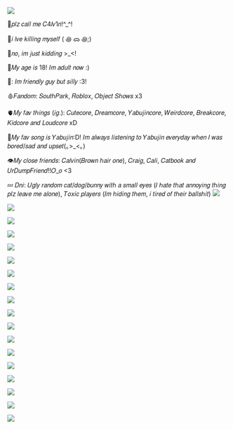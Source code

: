 <img
src="https://media.tenor.com/cs7Z40PBEHgAAAAM/divider.gif" /></p>
🎀𝑝𝑙𝑧 𝑐𝑎𝑙𝑙 𝑚𝑒 𝐶4𝑙𝑣1𝑛!^_^!

🔪𝑖 𝑙𝑣𝑒 𝑘𝑖𝑙𝑙𝑖𝑛𝑔 𝑚𝑦𝑠𝑒𝑙𝑓 ( ꩜ ᯅ ꩜;)

🦷𝑛𝑜, 𝑖𝑚 𝑗𝑢𝑠𝑡 𝑘𝑖𝑑𝑑𝑖𝑛𝑔 >_<!

🍭𝑀𝑦 𝑎𝑔𝑒 𝑖𝑠 18! 𝐼𝑚 𝑎𝑑𝑢𝑙𝑡 𝑛𝑜𝑤 :)

🍮: 𝐼𝑚 𝑓𝑟𝑖𝑒𝑛𝑑𝑙𝑦 𝑔𝑢𝑦 𝑏𝑢𝑡 𝑠𝑖𝑙𝑙𝑦 :3!

🩸𝐹𝑎𝑛𝑑𝑜𝑚: 𝑆𝑜𝑢𝑡ℎ𝑃𝑎𝑟𝑘, 𝑅𝑜𝑏𝑙𝑜𝑥, 𝑂𝑏𝑗𝑒𝑐𝑡 𝑆ℎ𝑜𝑤𝑠 x3

🫀𝑀𝑦 𝑓𝑎𝑣 𝑡ℎ𝑖𝑛𝑔𝑠 (𝑖𝑔.): 𝐶𝑢𝑡𝑒𝑐𝑜𝑟𝑒, 𝐷𝑟𝑒𝑎𝑚𝑐𝑜𝑟𝑒, 𝑌𝑎𝑏𝑢𝑗𝑖𝑛𝑐𝑜𝑟𝑒, 𝑊𝑒𝑖𝑟𝑑𝑐𝑜𝑟𝑒, 𝐵𝑟𝑒𝑎𝑘𝑐𝑜𝑟𝑒, 𝐾𝑖𝑑𝑐𝑜𝑟𝑒 𝑎𝑛𝑑 𝐿𝑜𝑢𝑑𝑐𝑜𝑟𝑒 xD

🥩𝑀𝑦 𝑓𝑎𝑣 𝑠𝑜𝑛𝑔 𝑖𝑠 𝑌𝑎𝑏𝑢𝑗𝑖𝑛:D! 𝐼𝑚 𝑎𝑙𝑤𝑎𝑦𝑠 𝑙𝑖𝑠𝑡𝑒𝑛𝑖𝑛𝑔 𝑡𝑜 𝑌𝑎𝑏𝑢𝑗𝑖𝑛 𝑒𝑣𝑒𝑟𝑦𝑑𝑎𝑦 𝑤ℎ𝑒𝑛 𝐼 𝑤𝑎𝑠 𝑏𝑜𝑟𝑒𝑑/𝑠𝑎𝑑 𝑎𝑛𝑑 𝑢𝑝𝑠𝑒𝑡(｡>_<｡)

👁𝑀𝑦 𝑐𝑙𝑜𝑠𝑒 𝑓𝑟𝑖𝑒𝑛𝑑𝑠: 𝐶𝑎𝑙𝑣𝑖𝑛(𝐵𝑟𝑜𝑤𝑛 ℎ𝑎𝑖𝑟 𝑜𝑛𝑒), 𝐶𝑟𝑎𝑖𝑔, 𝐶𝑎𝑙𝑖, 𝐶𝑎𝑡𝑏𝑜𝑜𝑘 𝑎𝑛𝑑 𝑈𝑟𝐷𝑢𝑚𝑝𝐹𝑟𝑖𝑒𝑛𝑑!!𝑂_𝑜 <3

💤 𝐷𝑛𝑖: 𝑈𝑔𝑙𝑦 𝑟𝑎𝑛𝑑𝑜𝑚 𝑐𝑎𝑡/𝑑𝑜𝑔/𝑏𝑢𝑛𝑛𝑦 𝑤𝑖𝑡ℎ 𝑎 𝑠𝑚𝑎𝑙𝑙 𝑒𝑦𝑒𝑠 (𝐼 ℎ𝑎𝑡𝑒 𝑡ℎ𝑎𝑡 𝑎𝑛𝑛𝑜𝑦𝑖𝑛𝑔 𝑡ℎ𝑖𝑛𝑔 𝑝𝑙𝑧 𝑙𝑒𝑎𝑣𝑒 𝑚𝑒 𝑎𝑙𝑜𝑛𝑒), 𝑇𝑜𝑥𝑖𝑐 𝑝𝑙𝑎𝑦𝑒𝑟𝑠 (𝐼𝑚 ℎ𝑖𝑑𝑖𝑛𝑔 𝑡ℎ𝑒𝑚, 𝑖 𝑡𝑖𝑟𝑒𝑑 𝑜𝑓 𝑡ℎ𝑒𝑖𝑟 𝑏𝑎𝑙𝑙𝑠ℎ𝑖𝑡)
<img
src="https://media.tenor.com/cs7Z40PBEHgAAAAM/divider.gif"/></p>
<img
src="https://adriansblinkiecollection.neocities.org/e12.gif" /></p><img
src="http://dl3.glitter-graphics.net/pub/45/45583ymrwb5grfo.gif" /></p>
<img
src="http://dl6.glitter-graphics.net/pub/976/976336iiof8g9a9g.gif" /></p><img
src="http://dl8.glitter-graphics.net/pub/148/148978sykl5tijjt.gif" /></p><img
src="http://dl9.glitter-graphics.net/pub/516/516639mqs4ppq82l.gif" /></p><img
src="http://dl5.glitter-graphics.net/pub/675/675125pwwt7fof2r.gif" /></p><img
src="http://dl.glitter-graphics.net/pub/695/695091w7zqwwdn9n.gif" /></p><img
src="http://dl5.glitter-graphics.net/pub/820/820095yoeyni3ype.gif" /></p><img
src="https://adriansblinkiecollection.neocities.org/b28.gif" /></p><img
src="http://dl3.glitter-graphics.net/pub/862/862823aiyn9xdpp9.gif" /></p>
<img
src="http://dl4.glitter-graphics.net/pub/450/450294krqs1zdmyt.gif" /></p><img
src="http://dl3.glitter-graphics.net/pub/180/180793o6w0geqbip.gif" /></p><img
src="https://adriansblinkiecollection.neocities.org/stamps/a40.jpg" /></p><img
src="https://adriansblinkiecollection.neocities.org/stamps/d40.jpg" /></p><img
src="http://dl2.glitter-graphics.net/pub/910/910942fgljh9uppc.gif" /></p>
<img src="https://i.pinimg.com/originals/5e/e0/63/5ee063619963820ad585a35a41e8c5f1.jpg"
/></p>
<img src="https://c10.patreonusercontent.com/4/patreon-media/p/post/107181225/1a9d796328054595a175b08686378b38/eyJ3Ijo2MjB9/1.png?token-time=1721001600&amp;token-hash=kA409Hhglm7bWTzcKQ2Mq4mIkRUdDb9KNVFXAp9Utns%3D" /></p>
